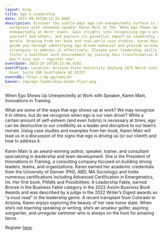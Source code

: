 ```yaml
---
layout: blog
title: Ego & Leadership
date: 2023-09-25T20:21:15.840Z
description: Discover the subtle ways ego can unexpectedly surface in your
  workplace with renowned speaker Karen Main at the "When Ego Shows Up
  Unexpectedly at Work" event. Gain insights into recognizing ego's presence in
  yourself and others, and explore its potential impact on leadership and team
  morale. Drawing from her book and real-world case studies, Karen Main will
  guide you through identifying ego-driven behavior and provide actionable
  strategies to address it effectively. Elevate your leadership skills and
  foster a healthier work environment by joining this transformative discussion.
  Don't miss out – register now!
eventDate: 2023-10-19T20:22:48.419Z
eventPlace: Location: Arizona State University SkySong 1475 North Scottsdale
  Road, Suite 200 Scottsdale AZ 85257
eventURL: https://mp.gg/zamjz6r
banner: img/ego-leadership-azodn-flyer.png
---
```

When Ego Shows Up Unexpectedly at Work with Speaker, Karen Main, Innovations in Training.

What are some of the ways that ego shows up at work? We may recognize it in others, but do we recognize when ego is our own driver? While a certain amount of self-esteem (and even hubris) is necessary at times, ego can be destructive to our credibility as a leader and disruptive to our team’s morale. Using case studies and examples from her book, Karen Main will lead us in a discussion of the signs that ego is driving us (or our client!) and how to address it.\
\
Karen Main is an award-winning author, speaker, trainer, and consultant specializing in leadership and team development. She is the President of Innovations in Training, a consulting company focused on building strong leaders, teams, and organizations. Karen earned her academic credentials from the University of Denver (PhD, ABD, MA Sociology) and holds numerous certifications including Advanced Certification in Emergenetics, Int. Her first book, Pitfalls and Possibilities: A Leadership Fable, earned Bronze in the Business Fable category in the 2022 Axiom Business Book Awards and was described by a judge in the 2022 Writer’s Digest awards as “a must read” in the leadership genre. A recent transplant from Colorado to Arizona, Karen enjoys exploring the beauty of her new home state. When she’s not teaching speaking or writing, she’s an amateur golfer, aspiring songwriter, and unregular swimmer who is always on the hunt for amazing tacos.

Register [here](https:/www.memberplanet.com/events/azodn/egoandleadership).